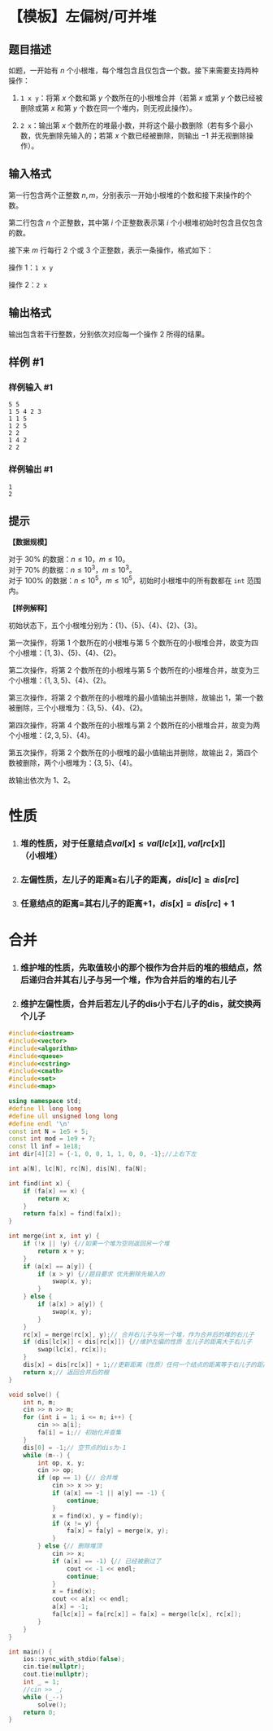 # 【模板】左偏树/可并堆

## 题目描述

如题，一开始有 $n$ 个小根堆，每个堆包含且仅包含一个数。接下来需要支持两种操作：

1. `1 x y`：将第 $x$ 个数和第 $y$ 个数所在的小根堆合并（若第 $x$ 或第 $y$ 个数已经被删除或第 $x$ 和第 $y$ 个数在同一个堆内，则无视此操作）。

2. `2 x`：输出第 $x$ 个数所在的堆最小数，并将这个最小数删除（若有多个最小数，优先删除先输入的；若第 $x$ 个数已经被删除，则输出 $-1$ 并无视删除操作）。

## 输入格式

第一行包含两个正整数 $n, m$，分别表示一开始小根堆的个数和接下来操作的个数。

第二行包含 $n$ 个正整数，其中第 $i$ 个正整数表示第 $i$ 个小根堆初始时包含且仅包含的数。

接下来 $m$ 行每行 $2$ 个或 $3$ 个正整数，表示一条操作，格式如下：

操作 $1$：`1 x y`

操作 $2$：`2 x`

## 输出格式

输出包含若干行整数，分别依次对应每一个操作 $2$ 所得的结果。

## 样例 #1

### 样例输入 #1

```
5 5
1 5 4 2 3
1 1 5
1 2 5
2 2
1 4 2
2 2
```

### 样例输出 #1

```
1
2
```

## 提示

**【数据规模】**

对于 $30\%$ 的数据：$n\le 10$，$m\le 10$。  
对于 $70\%$ 的数据：$n\le 10^3$，$m\le 10^3$。  
对于 $100\%$ 的数据：$n\le 10^5$，$m\le 10^5$，初始时小根堆中的所有数都在 `int` 范围内。

**【样例解释】**

初始状态下，五个小根堆分别为：$\{1\}$、$\{5\}$、$\{4\}$、$\{2\}$、$\{3\}$。

第一次操作，将第 $1$ 个数所在的小根堆与第 $5$ 个数所在的小根堆合并，故变为四个小根堆：$\{1,3\}$、$\{5\}$、$\{4\}$、$\{2\}$。

第二次操作，将第 $2$ 个数所在的小根堆与第 $5$ 个数所在的小根堆合并，故变为三个小根堆：$\{1,3,5\}$、$\{4\}$、$\{2\}$。

第三次操作，将第 $2$ 个数所在的小根堆的最小值输出并删除，故输出 $1$，第一个数被删除，三个小根堆为：$\{3,5\}$、$\{4\}$、$\{2\}$。

第四次操作，将第 $4$ 个数所在的小根堆与第 $2$ 个数所在的小根堆合并，故变为两个小根堆：$\{2,3,5\}$、$\{4\}$。

第五次操作，将第 $2$ 个数所在的小根堆的最小值输出并删除，故输出 $2$，第四个数被删除，两个小根堆为：$\{3,5\}$、$\{4\}$。

故输出依次为 $1$、$2$。

# 性质

1. ### 堆的性质，对于任意结点$val[x]\leq val[lc[x]],val[rc[x]]$（小根堆）

2. ### 左偏性质，左儿子的距离$\geq$右儿子的距离，$dis[lc]\geq dis[rc]$

3. ### 任意结点的距离=其右儿子的距离+1，$dis[x]=dis[rc]+1$

# 合并

1. ### 维护堆的性质，先取值较小的那个根作为合并后的堆的根结点，然后递归合并其右儿子与另一个堆，作为合并后的堆的右儿子

2. ### 维护左偏性质，合并后若左儿子的dis小于右儿子的dis，就交换两个儿子

```c++
#include<iostream>
#include<vector>
#include<algorithm>
#include<queue>
#include<cstring>
#include<cmath>
#include<set>
#include<map>

using namespace std;
#define ll long long
#define ull unsigned long long
#define endl '\n'
const int N = 1e5 + 5;
const int mod = 1e9 + 7;
const ll inf = 1e18;
int dir[4][2] = {-1, 0, 0, 1, 1, 0, 0, -1};//上右下左

int a[N], lc[N], rc[N], dis[N], fa[N];

int find(int x) {
    if (fa[x] == x) {
        return x;
    }
    return fa[x] = find(fa[x]);
}

int merge(int x, int y) {
    if (!x || !y) {//如果一个堆为空则返回另一个堆
        return x + y;
    }
    if (a[x] == a[y]) {
        if (x > y) {//题目要求 优先删除先输入的
            swap(x, y);
        }
    } else {
        if (a[x] > a[y]) {
            swap(x, y);
        }
    }
    rc[x] = merge(rc[x], y);// 合并右儿子与另一个堆，作为合并后的堆的右儿子
    if (dis[lc[x]] < dis[rc[x]]) {//维护左偏的性质 左儿子的距离大于右儿子
        swap(lc[x], rc[x]);
    }
    dis[x] = dis[rc[x]] + 1;//更新距离（性质）任何一个结点的距离等于右儿子的距离+1
    return x;// 返回合并后的根
}

void solve() {
    int n, m;
    cin >> n >> m;
    for (int i = 1; i <= n; i++) {
        cin >> a[i];
        fa[i] = i;// 初始化并查集
    }
    dis[0] = -1;// 空节点的dis为-1
    while (m--) {
        int op, x, y;
        cin >> op;
        if (op == 1) {// 合并堆
            cin >> x >> y;
            if (a[x] == -1 || a[y] == -1) {
                continue;
            }
            x = find(x), y = find(y);
            if (x != y) {
                fa[x] = fa[y] = merge(x, y);
            }
        } else {// 删除堆顶
            cin >> x;
            if (a[x] == -1) {// 已经被删过了
                cout << -1 << endl;
                continue;
            }
            x = find(x);
            cout << a[x] << endl;
            a[x] = -1;
            fa[lc[x]] = fa[rc[x]] = fa[x] = merge(lc[x], rc[x]);
        }
    }
}

int main() {
    ios::sync_with_stdio(false);
    cin.tie(nullptr);
    cout.tie(nullptr);
    int _ = 1;
    //cin >> _;
    while (_--)
        solve();
    return 0;
}
```

